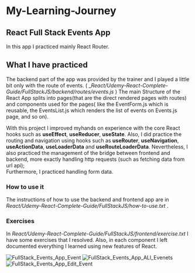 # My-Learning-Journey
## React Full Stack Events App
In this app I practiced mainly React Router.

## What I have practiced 
The backend part of the app was provided by the trainer and I played a little bit only with the route of events. ( __React/Udemy-React-Complete-Guide/FullStackJS/backend/routes/events.js_ )
The main Structure of the React App splits into pages(that are the direct rendered pages with routes) and components used for the pages( like the EventForm.js which is reusable, the EventsList.js which renders the list of events on Events.js page, and so on).

With this project I improved myhands on experience with the core React hooks such as **useEffect**, **useReducer**, **useState**.
Also, I did practice the routing and navigation using hooks such as **useRouter**, **useNavigation**, **useActionData**, **useLoaderData** and **useRouteLoaderData**. Nevertheless, I also practiced the management of the bridge between frontend and backend, more exactly handling http requests (such as fetching data from url api);   
Furthermore, I practiced handling form data.

### How to use it
The instructions of how to use the backend and frontend app are in _React/Udemy-React-Complete-Guide/FullStackJS/how-to-use.txt_ .  

### Exercises
In _React/Udemy-React-Complete-Guide/FullStackJS/frontend/exercise.txt_ I have some exercises that I resolved. Also, in each component I left documented everything I learned using new features of React.

![FullStack_Events_App_Event](https://github.com/ciubiadi/My-Learning-Journey/assets/46215033/9033d82c-c764-4633-8b7b-f5bbfa693306)
![FullStack_Events_App_ALl_Evenets](https://github.com/ciubiadi/My-Learning-Journey/assets/46215033/01e5e7fe-8835-4861-9d66-8b98a87d4a1a)
![FullStack_Events_App_Edit_Event](https://github.com/ciubiadi/My-Learning-Journey/assets/46215033/a40d16e1-25b1-4e7a-b477-fa9dfe80fb01)
